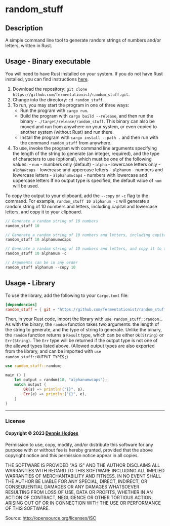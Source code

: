 # random_stuff

## Description
A simple command line tool to generate random strings of numbers and/or letters, written in Rust.

## Usage - Binary executable
You will need to have Rust installed on your system. If you do not have Rust installed, you can find instructions [here](https://www.rust-lang.org/tools/install).

1. Download the repository: `git clone https://github.com/fermentationist/random_stuff.git`.
2. Change into the directory: `cd random_stuff`.
3. To run, you may start the program in one of three ways:
    - Run the program with `cargo run`.
    - Build the program with `cargo build --release`, and then run the binary - `./target/release/random_stuff`. This binary can also be moved and run from anywhere on your system, or even copied to another system (without Rust) and run there.
    - Install the program with `cargo install --path .` and then run with the command `random_stuff` from anywhere.
4. To use, invoke the program with command line arguments specifying the length of the string to generate (an integer, required), and the type of characters to use (optional), which must be one of the following values: 
        - `num` - numbers only (default)
        - `alpha` - lowercase letters only 
        - `alphawcaps` - lowercase and uppercase letters
        - `alphanum` - numbers and lowercase letters 
        - `alphanumwcaps` - numbers with lowercase and uppercase letters
    If no output type is specified, the default value of `num` will be used. 

 To copy the output to your clipboard, add the `--copy` or `-c` flag to the command. For example, `random_stuff 10 alphanum -c` will generate a random string of 10 numbers and letters, including capital and lowercase letters, and copy it to your clipboard.

```JavaScript
// Generate a random string of 10 numbers
random_stuff 10

// Generate a random string of 10 numbers and letters, including capital and lowercase letters
random_stuff 10 alphanumwcaps

// Generate a random string of 10 numbers and letters, and copy it to the clipboard
random_stuff 10 alphanum -c

// Arguments can be in any order
random_stuff alphanum --copy 10
```

## Usage - Library

To use the library, add the following to your `Cargo.toml` file:
```toml 
[dependencies]
random_stuff = { git = "https://github.com/fermentationist/random_stuff.git" }
```

Then, in your Rust code, import the library with `use random_stuff::random;`. As with the binary, the `random` function takes two arguments: the length of the string to generate, and the type of string to generate. Unlike the binary, the `random` function returns a `Result` type, which can be either `Ok(String)` or `Err(String)`. The `Err` type will be returned if the output type is not one of the allowed types listed above. (Allowed output types are also exported from the library, and can be imported with `use random_stuff::OUTPUT_TYPES;`)

```rust
use random_stuff::random;

main () {
    let output = random(10, "alphanumwcaps");
    match output {
        Ok(s) => println!("{}", s),
        Err(e) => println!("{}", e),
    }
}
```

---

### License

#### Copyright © 2023 [Dennis Hodges](https://dennis-hodges.com)

Permission to use, copy, modify, and/or distribute this software for any purpose with or without fee is hereby granted, provided that the above copyright notice and this permission notice appear in all copies.

THE SOFTWARE IS PROVIDED "AS IS" AND THE AUTHOR DISCLAIMS ALL WARRANTIES WITH REGARD TO THIS SOFTWARE INCLUDING ALL IMPLIED WARRANTIES OF MERCHANTABILITY AND FITNESS. IN NO EVENT SHALL THE AUTHOR BE LIABLE FOR ANY SPECIAL, DIRECT, INDIRECT, OR CONSEQUENTIAL DAMAGES OR ANY DAMAGES WHATSOEVER RESULTING FROM LOSS OF USE, DATA OR PROFITS, WHETHER IN AN ACTION OF CONTRACT, NEGLIGENCE OR OTHER TORTIOUS ACTION, ARISING OUT OF OR IN CONNECTION WITH THE USE OR PERFORMANCE OF THIS SOFTWARE.

Source: http://opensource.org/licenses/ISC
